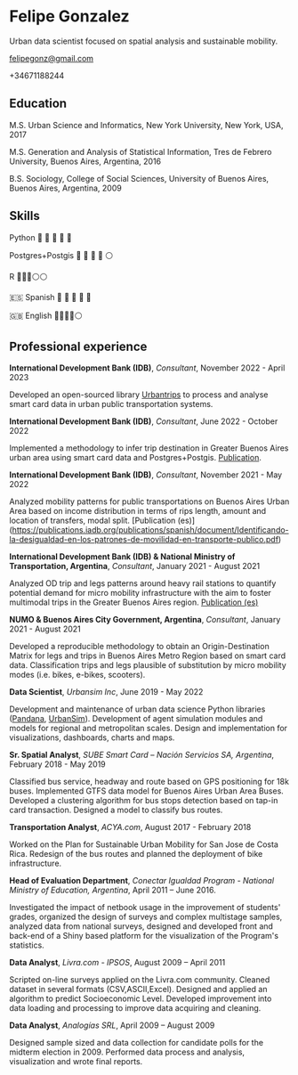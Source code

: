 # Felipe Gonzalez 

Urban data scientist focused on spatial analysis and sustainable mobility. 

felipegonz@gmail.com

+34671188244

## Education

M.S. Urban Science and Informatics, New York University, New York, USA, 2017

M.S. Generation and Analysis of Statistical Information, Tres de Febrero University, Buenos Aires, Argentina, 2016 

B.S. Sociology, College of Social Sciences, University of Buenos Aires, Buenos Aires, Argentina, 2009

## Skills

Python :large_blue_circle: :large_blue_circle: :large_blue_circle: :large_blue_circle: :large_blue_circle: 

Postgres+Postgis :large_blue_circle: :large_blue_circle: :large_blue_circle: :large_blue_circle: :white_circle:

R :large_blue_circle::large_blue_circle::large_blue_circle::white_circle::white_circle:

:es: Spanish :large_blue_circle: :large_blue_circle: :large_blue_circle: :large_blue_circle: :large_blue_circle: 

:uk: English :large_blue_circle::large_blue_circle::large_blue_circle::large_blue_circle::white_circle:


## Professional experience

**International Development Bank (IDB)**, *Consultant*, November 2022 - April 2023

Developed an open-sourced library [Urbantrips](https://github.com/EL-BID/UrbanTrips) to process and analyse smart card data in urban public transportation systems. 


**International Development Bank (IDB)**, *Consultant*, June 2022 - October 2022

Implemented a methodology to infer trip destination in Greater Buenos Aires urban area using smart card data and Postgres+Postgis. [Publication](https://code.iadb.org/en/tools/matriz-od-transporte-publico).

**International Development Bank (IDB)**, *Consultant*, November 2021 - May 2022

Analyzed mobility patterns for public transportations on Buenos Aires Urban Area based on income distribution in terms of rips length, amount and location of transfers, modal split.  [Publication (es)] (https://publications.iadb.org/publications/spanish/document/Identificando-la-desigualdad-en-los-patrones-de-movilidad-en-transporte-publico.pdf)


**International Development Bank (IDB) & National Ministry of Transportation, Argentina**, *Consultant*, January 2021 - August 2021

Analyzed OD trip and legs patterns around heavy rail stations to quantify potential demand for micro mobility infrastructure with the aim to foster multimodal trips in the Greater Buenos Aires region. [Publication (es)](https://publications.iadb.org/es/accesibilidad-al-ferrocarril-roca-analisis-de-datos-masivos-para-la-identificacion-de-corredores)

**NUMO & Buenos Aires City Government, Argentina**, *Consultant*, January 2021 - August 2021

Developed a reproducible methodology to obtain an Origin-Destination Matrix for legs and trips in Buenos Aires Metro Region based on smart card data. Classification trips and legs plausible of substitution by micro mobility modes (i.e. bikes, e-bikes, scooters).

**Data Scientist**, *Urbansim Inc*, June 2019 - May 2022

Development and maintenance of urban data science Python libraries ([Pandana](https://github.com/UDST/pandana), [UrbanSim](https://github.com/UDST/urbansim)). Development of agent simulation modules and models for regional and metropolitan scales. Design and implementation for visualizations, dashboards, charts and maps.

**Sr. Spatial Analyst**, *SUBE Smart Card – Nación Servicios SA, Argentina*, February 2018 - May 2019

Classified bus service, headway and route based on GPS positioning for 18k buses. Implemented GTFS data model for Buenos Aires Urban Area Buses. Developed a clustering algorithm for bus stops detection based on tap-in card transaction. Designed a model to classify bus routes.

**Transportation Analyst**, *ACYA.com*, August 2017 -  February 2018

Worked on the Plan for Sustainable Urban Mobility for San Jose de Costa Rica. Redesign of the bus routes and planned the deployment of bike infrastructure. 

**Head of Evaluation Department**, *Conectar Igualdad Program - National Ministry of Education, Argentina*, April 2011 – June 2016. 

Investigated the impact of netbook usage in the improvement of students' grades, organized the design of surveys and complex multistage samples, analyzed data from national surveys, designed and developed front and back-end of a Shiny based platform for the visualization of the Program's statistics. 

**Data Analyst**, *Livra.com - IPSOS*, August 2009 – April 2011

Scripted on-line surveys applied on the Livra.com community. Cleaned dataset in several formats (CSV,ASCII,Excel). Designed and applied an algorithm to predict Socioeconomic Level. Developed improvement into data loading and processing to improve data acquiring and cleaning.  


**Data Analyst**, *Analogías SRL*, April 2009 – August 2009 

Designed sample sized and data collection for candidate polls for the midterm election in 2009. Performed data process and analysis, visualization and wrote final reports. 
